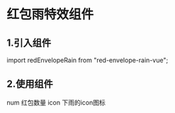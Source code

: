 # 红包雨特效组件

## 1.引入组件
import redEnvelopeRain from "red-envelope-rain-vue";

## 2.使用组件
num  红包数量
icon 下雨的icon图标
<redEnvelopeRain style="width: 100vw;height: 100vh;" :num="100"></redEnvelopeRain>